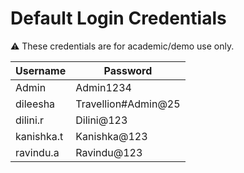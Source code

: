 # Default Login Credentials

⚠️ These credentials are for academic/demo use only.

| Username   | Password              |
|------------|----------------------|
| Admin      | Admin1234            |
| dileesha   | Travellion#Admin@25  |
| dilini.r   | Dilini@123           |
| kanishka.t | Kanishka@123         |
| ravindu.a  | Ravindu@123          |

